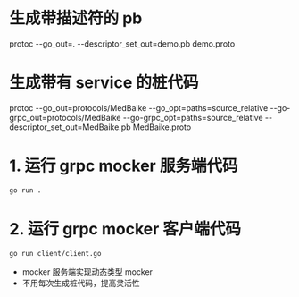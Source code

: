 # 生成带描述符的 pb

protoc --go_out=. --descriptor_set_out=demo.pb demo.proto

# 生成带有 service 的桩代码

protoc --go_out=protocols/MedBaike --go_opt=paths=source_relative --go-grpc_out=protocols/MedBaike --go-grpc_opt=paths=source_relative --descriptor_set_out=MedBaike.pb MedBaike.proto

# 1. 运行 grpc mocker 服务端代码

```bash
go run .
```

# 2. 运行 grpc mocker 客户端代码

```bash
go run client/client.go
```

- mocker 服务端实现动态类型 mocker
- 不用每次生成桩代码，提高灵活性

